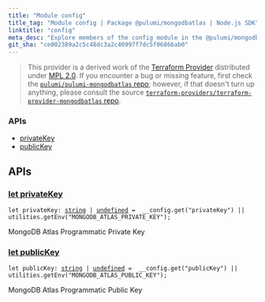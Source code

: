 ```yaml
---
title: "Module config"
title_tag: "Module config | Package @pulumi/mongodbatlas | Node.js SDK"
linktitle: "config"
meta_desc: "Explore members of the config module in the @pulumi/mongodbatlas package."
git_sha: "ce002389a2c5c48dc3a2c40997f7dc5f06866ab0"
---
```


<!-- WARNING: this page was generated by a tool. Do not edit it by hand. -->
<!-- To change it, please see https://github.com/pulumi/docs/tree/master/tools/tscdocgen. -->


> This provider is a derived work of the [Terraform Provider](https://github.com/terraform-providers/terraform-provider-mongodbatlas)
> distributed under [MPL 2.0](https://www.mozilla.org/en-US/MPL/2.0/). If you encounter a bug or missing feature,
> first check the [`pulumi/pulumi-mongodbatlas` repo](https://github.com/pulumi/pulumi-mongodbatlas/issues); however, if that doesn't turn up anything,
> please consult the source [`terraform-providers/terraform-provider-mongodbatlas` repo](https://github.com/terraform-providers/terraform-provider-mongodbatlas/issues).







<h3>APIs</h3>
<ul class="api">
    <li><a href="#privateKey"><span class="symbol api"></span>privateKey</a></li>
    <li><a href="#publicKey"><span class="symbol api"></span>publicKey</a></li>
</ul>




<h2 id="apis">APIs</h2>
<h3 class="pdoc-module-header" id="privateKey" data-link-title="privateKey">
    <a href="https://github.com/pulumi/pulumi-mongodbatlas/blob/ce002389a2c5c48dc3a2c40997f7dc5f06866ab0/sdk/nodejs/config/vars.ts#L12">
        let <strong>privateKey</strong>
    </a>
</h3>

<pre class="highlight"><code><span class='kd'>let</span> privateKey: <span class='kd'><a href='https://developer.mozilla.org/en-US/docs/Web/JavaScript/Reference/Global_Objects/String'>string</a></span> | <span class='kd'><a href='https://developer.mozilla.org/en-US/docs/Web/JavaScript/Reference/Global_Objects/undefined'>undefined</a></span> = <span class='s2'> __config.get(&#34;privateKey&#34;) || utilities.getEnv(&#34;MONGODB_ATLAS_PRIVATE_KEY&#34;)</span>;</code></pre>

MongoDB Atlas Programmatic Private Key

<h3 class="pdoc-module-header" id="publicKey" data-link-title="publicKey">
    <a href="https://github.com/pulumi/pulumi-mongodbatlas/blob/ce002389a2c5c48dc3a2c40997f7dc5f06866ab0/sdk/nodejs/config/vars.ts#L16">
        let <strong>publicKey</strong>
    </a>
</h3>

<pre class="highlight"><code><span class='kd'>let</span> publicKey: <span class='kd'><a href='https://developer.mozilla.org/en-US/docs/Web/JavaScript/Reference/Global_Objects/String'>string</a></span> | <span class='kd'><a href='https://developer.mozilla.org/en-US/docs/Web/JavaScript/Reference/Global_Objects/undefined'>undefined</a></span> = <span class='s2'> __config.get(&#34;publicKey&#34;) || utilities.getEnv(&#34;MONGODB_ATLAS_PUBLIC_KEY&#34;)</span>;</code></pre>

MongoDB Atlas Programmatic Public Key

